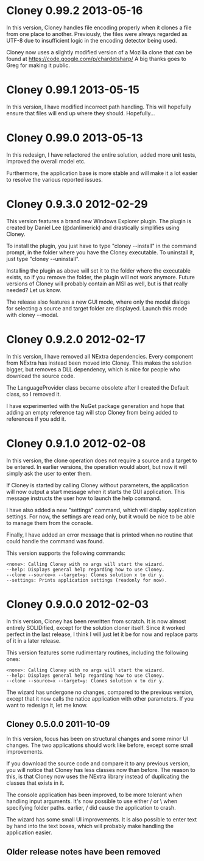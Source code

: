 Cloney 0.99.2		2013-05-16
==============================

In this version, Cloney handles file encoding properly when it
clones a file from one place to another. Previously, the files
were always regarded as UTF-8 due to insufficient logic in the
encoding detector being used.

Cloney now uses a slightly modified version of a Mozilla clone
that can be found at https://code.google.com/p/chardetsharp/ A
big thanks goes to Greg for making it public.



Cloney 0.99.1		2013-05-15
==============================

In this version, I have modified incorrect path handling. This
will hopefully ensure that files will end up where they should.
Hopefully...



Cloney 0.99.0		2013-05-13
==============================

In this redesign, I have refactored the entire solution, added
more unit tests, improved the overall model etc.

Furthermore, the application base is more stable and will make
it a lot easier to resolve the various reported issues.



Cloney 0.9.3.0		2012-02-29
==============================

This version features a brand new Windows Explorer plugin. The
plugin is created by Daniel Lee (@danlimerick) and drastically
simplifies using Cloney.

To install the plugin, you just have to type "cloney --install"
in the command prompt, in the folder where you have the Cloney
executable. To uninstall it, just type "cloney --uninstall".

Installing the plugin as above will set it to the folder where
the executable exists, so if you remove the folder, the plugin
will not work anymore. Future versions of Cloney will probably
contain an MSI as well, but is that really needed? Let us know.

The release also features a new GUI mode, where only the modal
dialogs for selecting a source and target folder are displayed.
Launch this mode with cloney --modal. 



Cloney 0.9.2.0		2012-02-17
==============================

In this version, I have removed all NExtra dependencies. Every
component from NExtra has instead been moved into Cloney. This
makes the solution bigger, but removes a DLL dependency, which
is nice for people who download the source code.

The LanguageProvider class became obsolete after I created the
Default class, so I removed it.

I have experimented with the NuGet package generation and hope
that adding an empty reference tag will stop Cloney from being
added to references if you add it.



Cloney 0.9.1.0		2012-02-08
==============================

In this version, the clone operation does not require a source
and a target to be entered. In earlier versions, the operation
would abort, but now it will simply ask the user to enter them.

If Cloney is started by calling Cloney without parameters, the
application will now output a start message when it starts the
GUI application. This message instructs the user how to launch
the help command.

I have also added a new "settings" command, which will display
application settings. For now, the settings are read only, but
it would be nice to be able to manage them from the console.

Finally, I have added an error message that is printed when no
routine that could handle the command was found.

This version supports the following commands:

	<none>: Calling Cloney with no args will start the wizard.
	--help: Displays general help regarding how to use Cloney.
	--clone --source=x --target=y: Clones solution x to dir y.
	--settings: Prints application settings (readonly for now).


Cloney 0.9.0.0		2012-02-03
==============================

In this version, Cloney has been rewritten from scratch. It is
now almost entirely SOLIDified, except for the solution cloner
itself. Since it worked perfect in the last release, I think I
will just let it be for now and replace parts of it in a later
release.

This version features some rudimentary routines, including the
following ones:

	<none>: Calling Cloney with no args will start the wizard.
	--help: Displays general help regarding how to use Cloney.
	--clone --source=x --target=y: Clones solution x to dir y.

The wizard has undergone no changes, compared to the previous
version, except that it now calls the natice application with
other parameters. If you want to redesign it, let me know.



Cloney 0.5.0.0		2011-10-09
------------------------------

In this version, focus has been on structural changes and some
minor UI changes. The two applications should work like before,
except some small improvements.

If you download the source code and compare it to any previous
version, you will notice that Cloney has less classes now than
before. The reason to this, is that Cloney now uses the NExtra
library instead of duplicating the classes that exists in it.

The console application has been improved, to be more tolerant
when handling input arguments. It's now possible to use either
/ or \\ when specifying folder paths. earlier, / did cause the
application to crash.

The wizard has some small UI improvements. It is also possible
to enter text by hand into the text boxes, which will probably
make handling the application easier.



Older release notes have been removed
-------------------------------------

